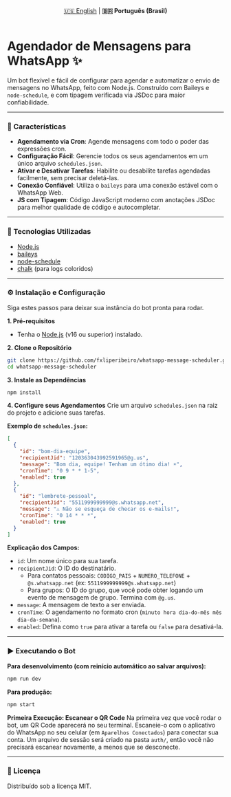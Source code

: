 <div align="center">
  <a href="README.md">🇺🇸 English</a> | <strong>🇧🇷 Português (Brasil)</strong>
</div>
<br>

# Agendador de Mensagens para WhatsApp ✨

Um bot flexível e fácil de configurar para agendar e automatizar o envio de mensagens no WhatsApp, feito com Node.js. Construído com Baileys e `node-schedule`, e com tipagem verificada via JSDoc para maior confiabilidade.

---

### 🚀 Características

- **Agendamento via Cron**: Agende mensagens com todo o poder das expressões cron.
- **Configuração Fácil**: Gerencie todos os seus agendamentos em um único arquivo `schedules.json`.
- **Ativar e Desativar Tarefas**: Habilite ou desabilite tarefas agendadas facilmente, sem precisar deletá-las.
- **Conexão Confiável**: Utiliza o `baileys` para uma conexão estável com o WhatsApp Web.
- **JS com Tipagem**: Código JavaScript moderno com anotações JSDoc para melhor qualidade de código e autocompletar.

---

### 🔧 Tecnologias Utilizadas

- [Node.js](https://nodejs.org/)
- [baileys](https://github.com/WhiskeySockets/Baileys)
- [node-schedule](https://github.com/node-schedule/node-schedule)
- [chalk](https://github.com/chalk/chalk) (para logs coloridos)

---

### ⚙️ Instalação e Configuração

Siga estes passos para deixar sua instância do bot pronta para rodar.

**1. Pré-requisitos**
- Tenha o [Node.js](https://nodejs.org/en/download/) (v16 ou superior) instalado.

**2. Clone o Repositório**
```bash
git clone https://github.com/fxliperibeiro/whatsapp-message-scheduler.git
cd whatsapp-message-scheduler
````

**3. Instale as Dependências**

```bash
npm install
```

**4. Configure seus Agendamentos**
Crie um arquivo `schedules.json` na raiz do projeto e adicione suas tarefas.

**Exemplo de `schedules.json`:**

```json
[
  {
    "id": "bom-dia-equipe",
    "recipientJid": "120363043992591965@g.us",
    "message": "Bom dia, equipe! Tenham um ótimo dia! ☀️",
    "cronTime": "0 9 * * 1-5",
    "enabled": true
  },
  {
    "id": "lembrete-pessoal",
    "recipientJid": "5511999999999@s.whatsapp.net",
    "message": "⚠️ Não se esqueça de checar os e-mails!",
    "cronTime": "0 14 * * *",
    "enabled": true
  }
]
```

**Explicação dos Campos:**

  - `id`: Um nome único para sua tarefa.
  - `recipientJid`: O ID do destinatário.
      - Para contatos pessoais: `CODIGO_PAIS` + `NUMERO_TELEFONE` + `@s.whatsapp.net` (ex: `5511999999999@s.whatsapp.net`)
      - Para grupos: O ID do grupo, que você pode obter logando um evento de mensagem de grupo. Termina com `@g.us`.
  - `message`: A mensagem de texto a ser enviada.
  - `cronTime`: O agendamento no formato cron (`minuto hora dia-do-mês mês dia-da-semana`).
  - `enabled`: Defina como `true` para ativar a tarefa ou `false` para desativá-la.

-----

### ▶️ Executando o Bot

**Para desenvolvimento (com reinício automático ao salvar arquivos):**

```bash
npm run dev
```

**Para produção:**

```bash
npm start
```

**Primeira Execução: Escanear o QR Code**
Na primeira vez que você rodar o bot, um QR Code aparecerá no seu terminal. Escaneie-o com o aplicativo do WhatsApp no seu celular (em `Aparelhos Conectados`) para conectar sua conta. Um arquivo de sessão será criado na pasta `auth/`, então você não precisará escanear novamente, a menos que se desconecte.

-----

### 📜 Licença

Distribuído sob a licença MIT.
